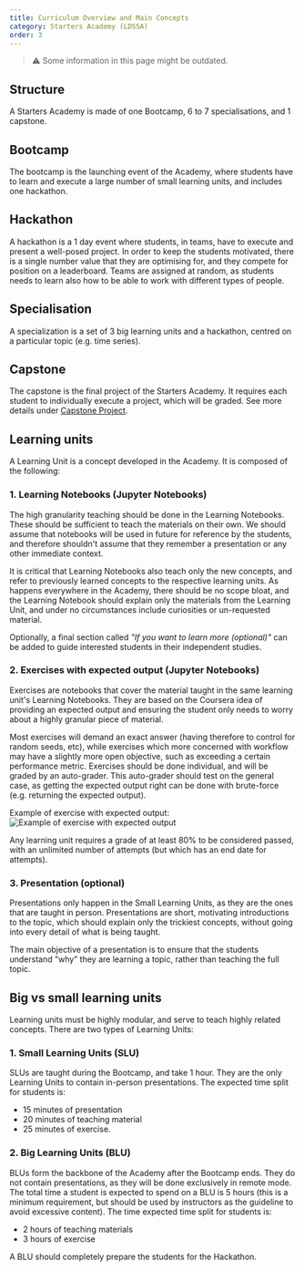 ```yaml
---
title: Curriculum Overview and Main Concepts
category: Starters Academy (LDSSA)
order: 3
---
```


> ⚠️ Some information in this page might be outdated.

## Structure

A Starters Academy is made of one Bootcamp, 6 to 7 specialisations, and 1 capstone. 

## Bootcamp 
The bootcamp is the launching event of the Academy, where students have to learn and execute a large 
number of small learning units, and includes one hackathon. 

## Hackathon 
A hackathon is a 1 day event where students, in teams, have to execute and present a well-posed 
project. In order to keep the students motivated, there is a single number value that they are 
optimising for, and they compete for position on a leaderboard. Teams are assigned at random, as 
students needs to learn also how to be able to work with different types of people. 

## Specialisation 
A specialization is a set of 3 big learning units and a hackathon, centred on a particular topic 
(e.g. time series). 

## Capstone
The capstone is the final project of the Starters Academy. It requires each student to individually 
execute a project, which will be graded. See more details under 
[Capstone Project](../05-Capstone-Project).

## Learning units

A Learning Unit is a concept developed in the Academy. It is composed of the following: 

### 1. Learning Notebooks (Jupyter Notebooks)
The high granularity teaching should be done in the Learning Notebooks. These should be sufficient 
to teach the materials on their own. We should assume that notebooks will be used in future for 
reference by the students, and therefore shouldn't assume that they remember a presentation or any 
other immediate context. 

It is critical that Learning Notebooks also teach only the new concepts, and refer to previously 
learned concepts to the respective learning units. As happens everywhere in the Academy, there 
should be no scope bloat, and the Learning Notebook should explain only the materials from the 
Learning Unit, and under no circumstances include curiosities or un-requested material. 

Optionally, a final section called _"If you want to learn more (optional)"_ can be added to guide 
interested students in their independent studies.  

### 2. Exercises with expected output (Jupyter Notebooks) 
Exercises are notebooks that cover the material taught in the same learning unit's Learning Notebooks. 
They are based on the Coursera idea of providing an expected output and ensuring the student only 
needs to worry about a highly granular piece of material. 

Most exercises will demand an exact answer (having therefore to control for random seeds, etc), 
while exercises which more concerned with workflow may have a slightly more open objective, such 
as exceeding a certain performance metric. Exercises should be done individual, and will be graded 
by an auto-grader. This auto-grader should test on the general case, as getting the expected output 
right can be done with brute-force (e.g. returning the expected output). 

Example of exercise with expected output: 
![Example of exercise with expected output](https://image.ibb.co/chQ7Kn/Screen_Shot_2018_04_01_at_3_03_42_PM.png)

Any learning unit requires a grade of at least 80% to be considered passed, with an unlimited number 
of attempts (but which has an end date for attempts). 

### 3. Presentation (optional)  
Presentations only happen in the Small Learning Units, as they are the ones that are taught in person. 
Presentations are short, motivating introductions to the topic, which should explain only the 
trickiest concepts, without going into every detail of what is being taught. 

The main objective of a presentation is to ensure that the students understand "why" they are 
learning a topic, rather than teaching the full topic. 
 
## Big vs small learning units 
Learning units must be highly modular, and serve to teach highly related concepts. There are two 
types of Learning Units: 

### 1. Small Learning Units (SLU) 
SLUs are taught during the Bootcamp, and take 1 hour. They are the only Learning Units to contain 
in-person presentations. 
The expected time split for students is: 
- 15 minutes of presentation
- 20 minutes of teaching material
- 25 minutes of exercise. 

### 2. Big Learning Units (BLU) 
BLUs form the backbone of the Academy after the Bootcamp ends. They do not contain presentations, as they will be done exclusively in remote mode. The total time a student is expected to spend on a BLU is 5 hours (this is a minimum requirement, but should be used by instructors as the guideline to avoid excessive content). 
The time expected time split for students is: 
- 2 hours of teaching materials 
- 3 hours of exercise   

A BLU should completely prepare the students for the Hackathon. 


